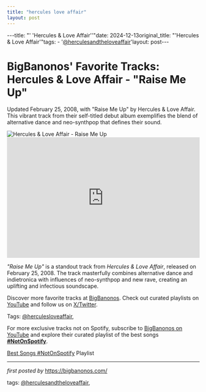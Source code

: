 ```yaml
---
title: "hercules love affair"
layout: post
---
```

---title: "' 'Hercules & Love Affair''"date: 2024-12-13original_title: "'Hercules & Love Affair'"tags:  - '[@herculesandtheloveaffair](/tags/herculesandtheloveaffair/)'layout: post---<!-- Post Title --><h1 >BigBanonos' Favorite Tracks: Hercules & Love Affair - "Raise Me Up"</h1> <!-- Introductory Text --><p >Updated February 25, 2008, with "Raise Me Up" by Hercules & Love Affair. This vibrant track from their self-titled debut album exemplifies the blend of alternative dance and neo-synthpop that defines their sound.</p> <!-- Featured Image --><div > <img src="https://static.ra.co/images/profiles/lg/herculesloveaffair.jpg?dateUpdated=1462915105673" alt="Hercules & Love Affair - Raise Me Up" /></div> <!-- YouTube Video Embed --><div > <iframe width="100%" height="315" src="https://www.youtube.com/embed/zYpmtO6zC74" title="Raise Me Up" frameborder="0" allow="accelerometer; autoplay; encrypted-media; gyroscope; picture-in-picture; web-share" referrerpolicy="strict-origin-when-cross-origin" allowfullscreen></iframe></div> <!-- Song Information --><div > <p><em>"Raise Me Up"</em> is a standout track from *Hercules & Love Affair*, released on February 25, 2008. The track masterfully combines alternative dance and indietronica with influences of neo-synthpop and new rave, creating an uplifting and infectious soundscape.</p></div> <!-- Footer Links --><div > <p>Discover more favorite tracks at <a href="https://bigbanonos.com/" target="_blank">BigBanonos</a>. Check out curated playlists on <a href="https://www.youtube.com/[@BigBanonos](/tags/BigBanonos/)" target="_blank">YouTube</a> and follow us on <a href="https://x.com/bigbanonos" target="_blank">X/Twitter</a>.</p></div> <!-- Tags --><p >Tags: [@herculesloveaffair](/tags/herculesloveaffair/),</p><!--Subscribe and Playlist Links--><div>    <p>For more exclusive tracks not on Spotify, subscribe to <a href="https://www.youtube.com/[@BigBanonos](/tags/BigBanonos/)" target="_blank">BigBanonos on YouTube</a> and explore their curated playlist of the best songs <strong>[#NotOnSpotify](/tags/NotOnSpotify/)</strong>.</p>    <p><a href="https://www.youtube.com/playlist?list=PLtuNtuTatqI0kFahUCbtbfenC_ET5O_tr" target="_blank">Best Songs [#NotOnSpotify](/tags/NotOnSpotify/) Playlist<br /></a></p></div><hr /><p><em>first posted by</em> <a href="https://bigbanonos.com/" rel="noopener" target="_new">https://bigbanonos.com/</a></p><p>tags: [@herculesandtheloveaffair](/tags/herculesandtheloveaffair/),</p>